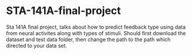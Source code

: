 # STA-141A-final-project
Sta 141A final project, talks about how to predict feedback type using data from neural activites along with types of stimuli. 
Should first download the dataset and test data folder, then change the path to the path which directed to your data set. 
